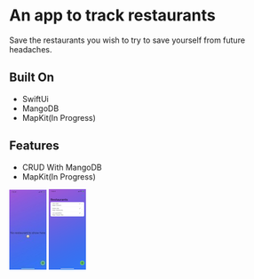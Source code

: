 # An app to track restaurants
 Save the restaurants you wish to try to save yourself from future headaches. 

**Built On**
------------
* SwiftUi
* MangoDB
* MapKit(In Progress)

**Features**
------------
* CRUD With MangoDB
* MapKit(In Progress)

![alt text](https://github.com/alexisPonce98/Restaurants_To_Try/blob/main/Images/No_Data.jpeg)
![alt text](https://github.com/alexisPonce98/Restaurants_To_Try/blob/main/Images/with_data.PNG)

